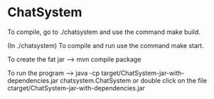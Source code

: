 # ChatSystem

To compile, go to ./chatsystem and use the command make build.

(In ./chatsystem)
To compile and run use the command make start.

To create the fat jar --> mvn compile package

To run the program --> java -cp target/ChatSystem-jar-with-dependencies.jar chatsystem.ChatSystem or double click on the file ctarget/ChatSystem-jar-with-dependencies.jar
